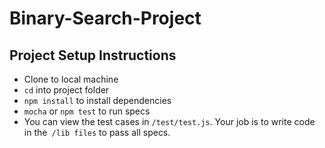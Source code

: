 # Binary-Search-Project

## Project Setup Instructions
- Clone to local machine
- `cd` into project folder
- `npm install` to install dependencies 
- `mocha` or `npm test` to run specs
- You can view the test cases in `/test/test.js`. Your job is to write code in the` /lib files` to pass all specs.
